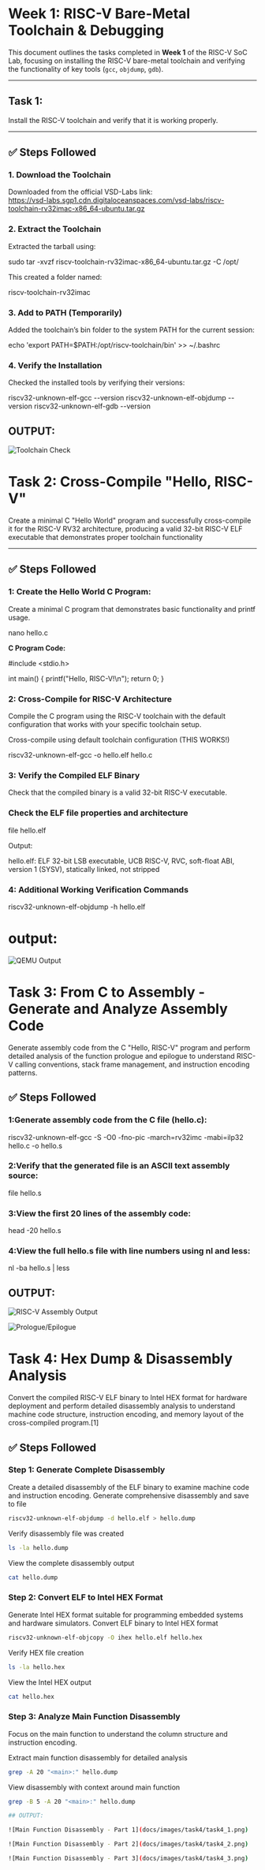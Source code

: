 # Week 1: RISC-V Bare-Metal Toolchain & Debugging

This document outlines the tasks completed in **Week 1** of the RISC-V SoC Lab, focusing on installing the RISC-V bare-metal toolchain and verifying the functionality of key tools (`gcc`, `objdump`, `gdb`).

---

##  Task 1:

Install the RISC-V toolchain and verify that it is working properly.

---

## ✅ Steps Followed

### 1. Download the Toolchain

Downloaded from the official VSD-Labs link:  
https://vsd-labs.sgp1.cdn.digitaloceanspaces.com/vsd-labs/riscv-toolchain-rv32imac-x86_64-ubuntu.tar.gz

### 2. Extract the Toolchain

Extracted the tarball using:

sudo tar -xvzf riscv-toolchain-rv32imac-x86_64-ubuntu.tar.gz -C /opt/

This created a folder named:

riscv-toolchain-rv32imac

### 3. Add to PATH (Temporarily)

Added the toolchain’s bin folder to the system PATH for the current session:

echo 'export PATH=$PATH:/opt/riscv-toolchain/bin' >> ~/.bashrc

### 4. Verify the Installation

Checked the installed tools by verifying their versions:

riscv32-unknown-elf-gcc --version
riscv32-unknown-elf-objdump --version
riscv32-unknown-elf-gdb --version

## OUTPUT:

![Toolchain Check](docs/images/task1_toolchain.png)  


# Task 2: Cross-Compile "Hello, RISC-V"

Create a minimal C "Hello World" program and successfully cross-compile it for the RISC-V RV32 architecture, producing a
 valid 32-bit RISC-V ELF executable that demonstrates proper toolchain functionality


---

## ✅ Steps Followed


### 1: Create the Hello World C Program:


Create a minimal C program that demonstrates basic functionality and printf usage.

nano hello.c

**C Program Code:**

#include <stdio.h>

int main() {
printf("Hello, RISC-V!\n");
return 0;
}


### 2: Cross-Compile for RISC-V Architecture

Compile the C program using the RISC-V toolchain with the default configuration that works with your specific toolchain setup.

 Cross-compile using default toolchain configuration (THIS WORKS!)

riscv32-unknown-elf-gcc -o hello.elf hello.c

###  3: Verify the Compiled ELF Binary

Check that the compiled binary is a valid 32-bit RISC-V executable.

###  Check the ELF file properties and architecture

file hello.elf

Output:


hello.elf: ELF 32-bit LSB executable, UCB RISC-V, RVC, soft-float ABI, version 1 (SYSV), statically linked, not stripped

###  4: Additional Working Verification Commands

 riscv32-unknown-elf-objdump -h hello.elf


# output:

![QEMU Output](docs/images/task2_qemu.png)  

# Task 3: From C to Assembly - Generate and Analyze Assembly Code

Generate assembly code from the C "Hello, RISC-V" program and perform detailed analysis of the function prologue and epilogue
 to understand RISC-V calling conventions, stack frame management, and instruction encoding patterns.

## ✅ Steps Followed

### 1:Generate assembly code from the C file (hello.c):

riscv32-unknown-elf-gcc -S -O0 -fno-pic -march=rv32imc -mabi=ilp32 hello.c -o hello.s

### 2:Verify that the generated file is an ASCII text assembly source:

file hello.s

### 3:View the first 20 lines of the assembly code:

head -20 hello.s
 
### 4:View the full hello.s file with line numbers using nl and less:

nl -ba hello.s | less

## OUTPUT:

![RISC-V Assembly Output](docs/images/task3/task3_generation.png)

![Prologue/Epilogue](docs/images/task3/task3_stack.png)


# Task 4: Hex Dump & Disassembly Analysis

Convert the compiled RISC-V ELF binary to Intel HEX format for hardware deployment and perform detailed disassembly analysis to understand machine code structure, instruction encoding,
 and memory layout of the cross-compiled program.[1]

## ✅ Steps Followed

### Step 1: Generate Complete Disassembly

Create a detailed disassembly of the ELF binary to examine machine code and instruction encoding.
Generate comprehensive disassembly and save to file
```bash
riscv32-unknown-elf-objdump -d hello.elf > hello.dump
```
Verify disassembly file was created
```bash
ls -la hello.dump
```
View the complete disassembly output
```bash
cat hello.dump
```

### Step 2: Convert ELF to Intel HEX Format

Generate Intel HEX format suitable for programming embedded systems and hardware simulators.
Convert ELF binary to Intel HEX format
```bash
riscv32-unknown-elf-objcopy -O ihex hello.elf hello.hex
```
Verify HEX file creation
```bash
ls -la hello.hex
```
View the Intel HEX output
```bash
cat hello.hex
```

### Step 3: Analyze Main Function Disassembly

Focus on the main function to understand the column structure and instruction encoding.

Extract main function disassembly for detailed analysis
```bash
grep -A 20 "<main>:" hello.dump
```

View disassembly with context around main function
```bash
grep -B 5 -A 20 "<main>:" hello.dump

## OUTPUT:

![Main Function Disassembly - Part 1](docs/images/task4/task4_1.png)

![Main Function Disassembly - Part 2](docs/images/task4/task4_2.png)

![Main Function Disassembly - Part 3](docs/images/task4/task4_3.png)

